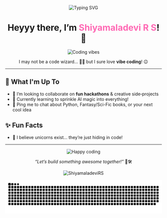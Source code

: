 
<p align="center">
  <img src="https://readme-typing-svg.demolab.com?font=Fira+Code&weight=500&size=27&pause=1000&color=FF69B4&center=true&vCenter=true&width=600&lines=Heyyy+there%2C+I'm+Shiyamaladevi+R+S!+👋;Welcome+to+my+vibe+zone+💜" alt="Typing SVG" />
</p>

<h1 align="center">Heyyy there, I’m <span style="color:#ff69b4;">Shiyamaladevi R S</span>! 👋</h1>


<p align="center">
  <img src="https://media2.giphy.com/media/v1.Y2lkPTc5MGI3NjExYjllejFyb3g2Ynl2Z2hpbjl2Zm9hZ2pnamkzODh5dTVrN3VubW8xbSZlcD12MV9pbnRlcm5hbF9naWZfYnlfaWQmY3Q9Zw/LHZyixOnHwDDy/giphy.gif" alt="Coding vibes" width="550"/>
</p>

<p align="center">  
  I may not be a code wizard… 🧙‍♂️  
  but I sure love <strong>vibe coding</strong>! 😉  
</p>

---

## 🔭 What I'm Up To
- 👯 I’m looking to collaborate on **fun hackathons** & creative side‑projects  
- 🌱 Currently learning to sprinkle AI magic into everything!  
- 💬 Ping me to chat about Python, Fantasy/Sci-Fic books, or your next cool idea  


## ✨ Fun Facts
- 🦄 I believe unicorns exist… they’re just hiding in code!  
 

---

<p align="center">
  <img src="https://media.giphy.com/media/v1.Y2lkPTc5MGI3NjExY2s3a3cxNHVkcGRnMHdiZ2dqd3BtbTlodWt5dWp3ZXM4OGJtNG9iMiZlcD12MV9naWZzX3NlYXJjaCZjdD1n/tHIRLHtNwxpjIFqPdV/giphy.gif" alt="Happy coding" width="420"/>
</p>

<p align="center">
  <em>“Let’s build something awesome together!”</em> 🚧🛠️  
</p>
<p align="center">
  <img src="https://komarev.com/ghpvc/?username=shiyx27&label=Profile%20views&color=ff69b4&style=flat" alt="ShiyamaladeviRS" />
</p>
<p align="center">
  <img src="https://raw.githubusercontent.com/platane/snk/output/github-contribution-grid-snake.svg" alt="snake animation" />
</p>

